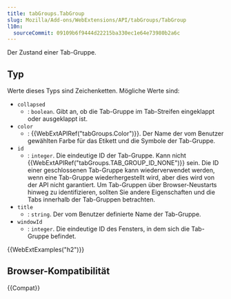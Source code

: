 ```yaml
---
title: tabGroups.TabGroup
slug: Mozilla/Add-ons/WebExtensions/API/tabGroups/TabGroup
l10n:
  sourceCommit: 09109b6f9444d22215ba330ec1e64e73980b2a6c
---
```


Der Zustand einer Tab-Gruppe.

## Typ

Werte dieses Typs sind Zeichenketten. Mögliche Werte sind:

- `collapsed`
  - : `boolean`. Gibt an, ob die Tab-Gruppe im Tab-Streifen eingeklappt oder ausgeklappt ist.
- `color`
  - : {{WebExtAPIRef("tabGroups.Color")}}. Der Name der vom Benutzer gewählten Farbe für das Etikett und die Symbole der Tab-Gruppe.
- `id`
  - : `integer`. Die eindeutige ID der Tab-Gruppe. Kann nicht {{WebExtAPIRef("tabGroups.TAB_GROUP_ID_NONE")}} sein. Die ID einer geschlossenen Tab-Gruppe kann wiederverwendet werden, wenn eine Tab-Gruppe wiederhergestellt wird, aber dies wird von der API nicht garantiert. Um Tab-Gruppen über Browser-Neustarts hinweg zu identifizieren, sollten Sie andere Eigenschaften und die Tabs innerhalb der Tab-Gruppen betrachten.
- `title`
  - : `string`. Der vom Benutzer definierte Name der Tab-Gruppe.
- `windowId`
  - : `integer`. Die eindeutige ID des Fensters, in dem sich die Tab-Gruppe befindet.

{{WebExtExamples("h2")}}

## Browser-Kompatibilität

{{Compat}}
